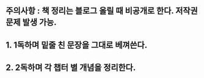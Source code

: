 ## 주의사항 : 책 정리는 블로그 올릴 때 비공개로 한다. 저작권 문제 발생 가능.

## 1. 1독하며 밑줄 친 문장을 그대로 베껴쓴다.

## 2. 2독하며 각 챕터 별 개념을 정리한다.